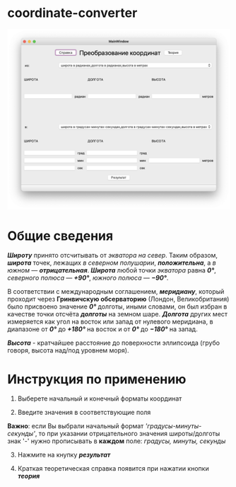 # coordinate-converter

![Иллюстрация к проекту](images/screenshot.png)
# Общие сведения 

__*Широту*__ принято отсчитывать от _экватора на север_. 
Таким образом, __*широта*__ точек, лежащих _в северном полушарии_, __*положительна*__, а _в южном_ — __*отрицательная*__. 
__*Широта*__ любой точки _экватора_ равна __*0°*__, _северного полюса_ — __*+90°*__, _южного полюса_ — __*−90°*__.

В соответствии с международным соглашением, __*меридиану*__, который проходит через __Гринвичскую обсерваторию__ (Лондон, Великобритания) было присвоено значение __*0°*__ долготы, иными словами, он был избран в качестве точки отсчёта __*долготы*__ на земном шаре. 
__*Долгота*__ других мест измеряется как угол на восток или запад от нулевого меридиана, в диапазоне от __*0°*__ до __*+180°*__ на восток и от __*0°*__ до __*−180°*__ на запад.

__*Высота*__ - кратчайшее расстояние до поверхности эллипсоида (грубо говоря, высота над/под уровнем моря).

# Инструкция по применению

1. Выберете начальный и конечный форматы координат

2. Введите значения в соответствующие поля

__Важно__: если Вы выбрали начальный формат _'градусы-минуты-секунды'_, то при указании отрицательного значения широты/долготы знак '-' нужно прописывать в __каждом__ поле: _градусы, минуты, секунды_

3. Нажмите на кнупку __*результат*__

4. Краткая теоретическая справка появится при нажатии кнопки __*теория*__
